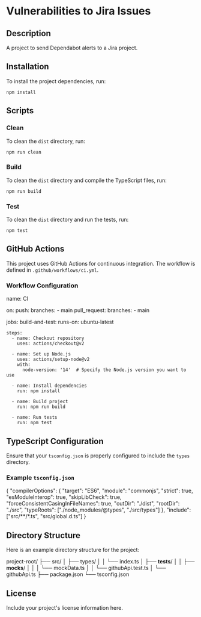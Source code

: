 # Vulnerabilities to Jira Issues

## Description

A project to send Dependabot alerts to a Jira project.

## Installation

To install the project dependencies, run:

`npm install`

## Scripts

### Clean

To clean the `dist` directory, run:

`npm run clean`

### Build

To clean the `dist` directory and compile the TypeScript files, run:

`npm run build`

### Test

To clean the `dist` directory and run the tests, run:

`npm test`

## GitHub Actions

This project uses GitHub Actions for continuous integration. The workflow is defined in `.github/workflows/ci.yml`.

### Workflow Configuration

name: CI

on:
  push:
    branches:
      - main
  pull_request:
    branches:
      - main

jobs:
  build-and-test:
    runs-on: ubuntu-latest

    steps:
      - name: Checkout repository
        uses: actions/checkout@v2

      - name: Set up Node.js
        uses: actions/setup-node@v2
        with:
          node-version: '14'  # Specify the Node.js version you want to use

      - name: Install dependencies
        run: npm install

      - name: Build project
        run: npm run build

      - name: Run tests
        run: npm test

## TypeScript Configuration

Ensure that your `tsconfig.json` is properly configured to include the `types` directory.

### Example `tsconfig.json`

{
  "compilerOptions": {
    "target": "ES6",
    "module": "commonjs",
    "strict": true,
    "esModuleInterop": true,
    "skipLibCheck": true,
    "forceConsistentCasingInFileNames": true,
    "outDir": "./dist",
    "rootDir": "./src",
    "typeRoots": ["./node_modules/@types", "./src/types"]
  },
  "include": ["src/**/*.ts", "src/global.d.ts"]
}

## Directory Structure

Here is an example directory structure for the project:

project-root/
├── src/
│   ├── types/
│   │   └── index.ts
│   ├── __tests__/
│   │   ├── __mocks__/
│   │   │   └── mockData.ts
│   │   └── githubApi.test.ts
│   └── githubApi.ts
├── package.json
└── tsconfig.json

## License

Include your project's license information here.
